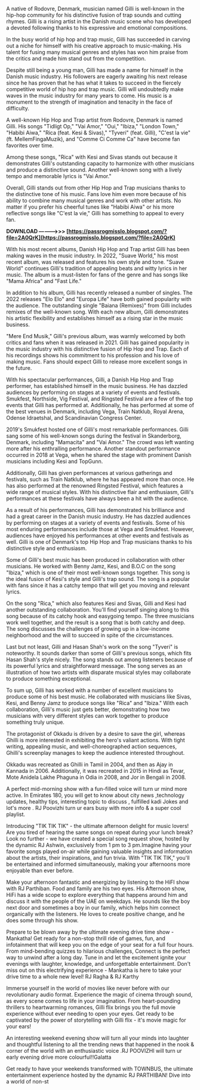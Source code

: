 
 
A native of Rodovre, Denmark, musician named Gilli is well-known in the hip-hop community for his distinctive fusion of trap sounds and cutting rhymes. Gilli is a rising artist in the Danish music scene who has developed a devoted following thanks to his expressive and emotional compositions.  
  
In the busy world of hip hop and trap music, Gilli has succeeded in carving out a niche for himself with his creative approach to music-making. His talent for fusing many musical genres and styles has won him praise from the critics and made him stand out from the competition.  
  
Despite still being a young man, Gilli has made a name for himself in the Danish music industry. His followers are eagerly awaiting his next release since he has proven that he has what it takes to succeed in the fiercely competitive world of hip hop and trap music. Gilli will undoubtedly make waves in the music industry for many years to come. His music is a monument to the strength of imagination and tenacity in the face of difficulty.
 
A well-known Hip Hop and Trap artist from Rodovre, Denmark is named Gilli. His songs "Tidligt Op," "Vai Amor," "Oui," "Ibiza," "London Town," "Habibi Aiwa," "Rica (feat. Kesi & Sivas)," "Tyveri" (feat. Gilli), "C'est la vie" (ft. MellemFingaMuzik), and "Comme Ci Comme Ca" have become fan favorites over time.  
  
Among these songs, "Rica" with Kesi and Sivas stands out because it demonstrates Gilli's outstanding capacity to harmonize with other musicians and produce a distinctive sound. Another well-known song with a lively tempo and memorable lyrics is "Vai Amor."  
  
Overall, Gilli stands out from other Hip Hop and Trap musicians thanks to the distinctive tone of his music. Fans love him even more because of his ability to combine many musical genres and work with other artists. No matter if you prefer his cheerful tunes like "Habibi Aiwa" or his more reflective songs like "C'est la vie," Gilli has something to appeal to every fan.
 
**DOWNLOAD –––––>>> [https://passrogmisslo.blogspot.com/?file=2A0QrK](https://passrogmisslo.blogspot.com/?file=2A0QrK)**


 
With his most recent albums, Danish Hip Hop and Trap artist Gilli has been making waves in the music industry. In 2022, "Suave World," his most recent album, was released and features his own style and tone. "Suave World" continues Gilli's tradition of appealing beats and witty lyrics in her music. The album is a must-listen for fans of the genre and has songs like "Mama Africa" and "Fast Life."  
  
In addition to his album, Gilli has recently released a number of singles. The 2022 releases "Elo Elo" and "Europa Life" have both gained popularity with the audience. The outstanding single "Baiana (Remixes)" from Gilli includes remixes of the well-known song. With each new album, Gilli demonstrates his artistic flexibility and establishes himself as a rising star in the music business.  
  
"Mere End Musik," Gilli's previous album, was warmly welcomed by both critics and fans when it was released in 2021. Gilli has gained popularity in the music industry with his distinctive fusion of Hip Hop and Trap. Each of his recordings shows his commitment to his profession and his love of making music. Fans should expect Gilli to release more excellent songs in the future.
 
With his spectacular performances, Gilli, a Danish Hip Hop and Trap performer, has established himself in the music business. He has dazzled audiences by performing on stages at a variety of events and festivals. Smukfest, Northside, Vig Festival, and Ringsted Festival are a few of the top events that Gilli has performed at. Additionally, he has performed at some of the best venues in Denmark, including Vega, Train Natklub, Royal Arena, Odense Idraetshal, and Scandinavian Congress Center.  
  
2019's Smukfest hosted one of Gilli's most remarkable performances. Gilli sang some of his well-known songs during the festival in Skanderborg, Denmark, including "Mamacita" and "Vai Amor." The crowd was left wanting more after his enthralling performance. Another standout performance occurred in 2018 at Vega, when he shared the stage with prominent Danish musicians including Kesi and TopGunn.  
  
Additionally, Gilli has given performances at various gatherings and festivals, such as Train Natklub, where he has appeared more than once. He has also performed at the renowned Ringsted Festival, which features a wide range of musical styles. With his distinctive flair and enthusiasm, Gilli's performances at these festivals have always been a hit with the audience.  
  
As a result of his performances, Gilli has demonstrated his brilliance and had a great career in the Danish music industry. He has dazzled audiences by performing on stages at a variety of events and festivals. Some of his most enduring performances include those at Vega and Smukfest. However, audiences have enjoyed his performances at other events and festivals as well. Gilli is one of Denmark's top Hip Hop and Trap musicians thanks to his distinctive style and enthusiasm.
 
Some of Gilli's best music has been produced in collaboration with other musicians. He worked with Benny Jamz, Kesi, and B.O.C on the song "Ibiza," which is one of their most well-known songs together. This song is the ideal fusion of Kesi's style and Gilli's trap sound. The song is a popular with fans since it has a catchy tempo that will get you moving and relevant lyrics.  
  
On the song "Rica," which also features Kesi and Sivas, Gilli and Kesi had another outstanding collaboration. You'll find yourself singing along to this song because of its catchy hook and easygoing tempo. The three musicians work well together, and the result is a song that is both catchy and deep. The song discusses the challenges of growing up in a low-income neighborhood and the will to succeed in spite of the circumstances.  
  
Last but not least, Gilli and Hasan Shah's work on the song "Tyveri" is noteworthy. It sounds darker than some of Gilli's previous songs, which fits Hasan Shah's style nicely. The song stands out among listeners because of its powerful lyrics and straightforward message. The song serves as an illustration of how two artists with disparate musical styles may collaborate to produce something exceptional.  
  
To sum up, Gilli has worked with a number of excellent musicians to produce some of his best music. He collaborated with musicians like Sivas, Kesi, and Benny Jamz to produce songs like "Rica" and "Ibiza." With each collaboration, Gilli's music just gets better, demonstrating how two musicians with very different styles can work together to produce something truly unique.
 
The protagonist of Okkadu is driven by a desire to save the girl, whereas Ghilli is more interested in exhibiting the hero's valiant actions. With tight writing, appealing music, and well-choreographed action sequences, Ghilli's screenplay manages to keep the audience interested throughout.

Okkadu was recreated as Ghilli in Tamil in 2004, and then as Ajay in Kannada in 2006. Additionally, it was recreated in 2015 in Hindi as Tevar, Mote Anidela Lakhe Phaguna in Odia in 2008, and Jor in Bengali in 2008.
 
A perfect mid-morning show with a fun-filled voice will turn ur mind more active. In Emirates 180, you will get to know about city news ,technology updates, healthy tips, interesting topic to discuss , fulfilled kadi Jokes and lot's more . RJ Poovizhi  turn ur ears busy with more info & a super cool playlist.
 
Introducing "TIK TIK TIK" - the ultimate afternoon delight for music lovers! Are you tired of hearing the same songs on repeat during your lunch break? Look no further - we have created a special song request show, hosted by the dynamic RJ Ashwin, exclusively from 1 pm to 3 pm.Imagine having your favorite songs played on-air while gaining valuable insights and information about the artists, their inspirations, and fun trivia. With "TIK TIK TIK," you'll be entertained and informed simultaneously, making your afternoons more enjoyable than ever before.
 
Make your afternoon fantastic and energizing by listening to the HiFI show with RJ Parthiban. Food and family are his two eyes. His Afternoon show, HiFi has a wide scope to explore everything that happens around him and discuss it with the people of the UAE on weekdays. He sounds like the boy next door and sometimes a boy in our family, which helps him connect organically with the listeners. He loves to create positive change, and he does some through his show.
 
Prepare to be blown away by the ultimate evening drive time show - Mankatha! Get ready for a non-stop thrill ride of games, fun, and infotainment that will keep you on the edge of your seat for a full four hours. From mind-bending quizzes to hilarious challenges, Connect is the perfect way to unwind after a long day. Tune in and let the excitement ignite your evenings with laughter, knowledge, and unforgettable entertainment. Don't miss out on this electrifying experience - Mankatha is here to take your drive time to a whole new level! RJ Ragha & RJ Karthy
 
Immerse yourself in the world of movies like never before with our revolutionary audio format. Experience the magic of cinema through sound, as every scene comes to life in your imagination. From heart-pounding thrillers to heartwarming romances, Gilli flix brings you the full movie experience without ever needing to open your eyes. Get ready to be captivated by the power of storytelling with Gilli flix - it's movie magic for your ears!
 
An interesting weekend evening show will turn all your minds into laughter and thoughtful listening to all the trending news that happened in the nook & corner of the world with an enthusiastic voice .RJ POOVIZHI will turn ur early evening drive more colourful!!Galatta
 
Get ready to have your weekends transformed with TOWNBUS, the ultimate entertainment experience hosted by the dynamic RJ PARTHIBAN! Dive into a world of non-st
